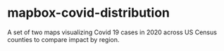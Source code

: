# mapbox-covid-distribution
A set of two maps visualizing Covid 19 cases in 2020 across US Census counties to compare impact by region.

